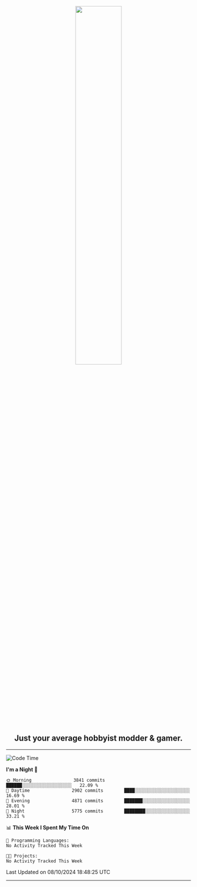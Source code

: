 <div align="center">
  <a href="https://apexmodder.xyz/"><img width="50%" height="50%" src="https://i.imgur.com/pc4HkGz.png"></a>
</div>
<h2 align="center">Just your average hobbyist modder & gamer.</h2>

---

<!--START_SECTION:waka-->
![Code Time](http://img.shields.io/badge/Code%20Time-1%2C478%20hrs%2039%20mins-blue)

**I'm a Night 🦉** 

```text
🌞 Morning                3841 commits        ██████░░░░░░░░░░░░░░░░░░░   22.09 % 
🌆 Daytime                2902 commits        ████░░░░░░░░░░░░░░░░░░░░░   16.69 % 
🌃 Evening                4871 commits        ███████░░░░░░░░░░░░░░░░░░   28.01 % 
🌙 Night                  5775 commits        ████████░░░░░░░░░░░░░░░░░   33.21 % 
```


📊 **This Week I Spent My Time On** 

```text
💬 Programming Languages: 
No Activity Tracked This Week

🐱‍💻 Projects: 
No Activity Tracked This Week
```


 Last Updated on 08/10/2024 18:48:25 UTC
<!--END_SECTION:waka-->

---
